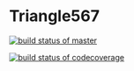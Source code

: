 # Triangle567
[![build status of master](https://travis-ci.org/pchen12567/Triangle567.svg?branch=master)](https://travis-ci.org/pchen12567/Triangle567)

[![build status of codecoverage](https://codecov.io/gh/codecov/pchen12567/Triangle567/branch/codecoverage/graph/badge.svg)](https://codecov.io/gh/codecov/pchen12567/Triangle567)
